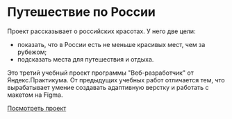 # Путешествие по России 
Проект рассказывает о российских красотах. У него две цели: 
* показать, что в России есть не меньше красивых мест, чем за рубежом; 
* подсказать места для путешествия и отдыха. 

Это третий учебный проект программы "Веб-разработчик" от Яндекс.Практикума. От предыдущих учебных работ отличается тем, что вырабатывает умение создавать адаптивную верстку и работать с макетом на Figma.

[Посмотреть проект](https://kohanniy.github.io/russian-travel/ "Путешествие по России")
